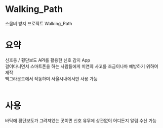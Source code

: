 # Walking_Path
스몸비 방지 프로젝트 Walking_Path
<br>
# 요약
신호등 / 횡단보도 API를 활용한 신호 감지 App <br>
걸어다니면서 스마트폰을 하는 사람들에게 미연의 사고를 조금이나마 예방하기 위하여 제작 <br>
백그라운드에서 작동하며 서울시내에서만 사용 가능 <br>
<br>
# 사용
바닥에 횡단보도가 그려져있는 곳이면 신호 유무에 상관없이 어디든지 알림 수신 가능 <br>
